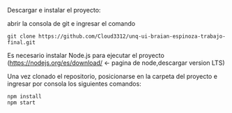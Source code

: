 
Descargar e instalar el proyecto:

abrir la consola de git e ingresar el comando

    git clone https://github.com/Cloud3312/unq-ui-braian-espinoza-trabajo-final.git

Es necesario instalar Node.js para ejecutar el proyecto (https://nodejs.org/es/download/ <- pagina de node,descargar version LTS)

Una vez clonado el repositorio, posicionarse en la carpeta del proyecto e ingresar por consola los siguientes comandos:

    npm install
    npm start
